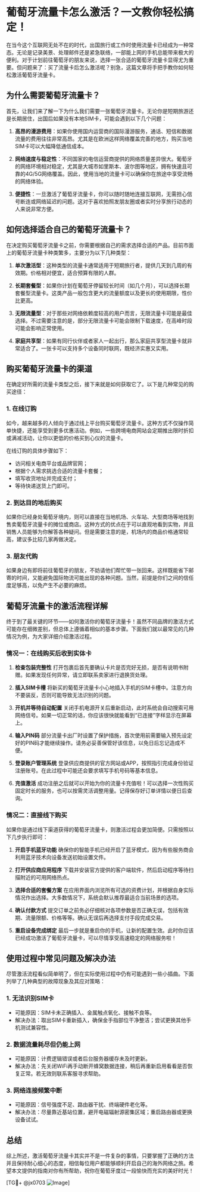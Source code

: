 # 葡萄牙流量卡怎么激活？一文教你轻松搞定！

在当今这个互联网无处不在的时代，出国旅行或工作时使用流量卡已经成为一种常态。无论是记录美景、处理邮件还是紧急联络，一部能上网的手机总能带来极大的便利。对于计划前往葡萄牙的朋友来说，选择一张合适的葡萄牙流量卡显得尤为重要。但问题来了：买了流量卡后怎么激活呢？别急，这篇文章将手把手教你如何轻松激活葡萄牙流量卡。

## 为什么需要葡萄牙流量卡？

首先，让我们来了解一下为什么我们需要一张葡萄牙流量卡。无论你是短期旅游还是长期居住，出国后如果没有本地SIM卡，可能会遇到以下几个问题：

1. **高昂的漫游费用**：如果你使用国内运营商的国际漫游服务，通话、短信和数据流量的费用往往非常高昂。尤其是在欧洲这样网络覆盖完善的地方，购买当地SIM卡可以大幅降低通信成本。
   
2. **网络速度与稳定性**：不同国家的电信运营商提供的网络质量差异很大。葡萄牙的网络环境相对稳定，尤其是大城市如里斯本、波尔图等地区，拥有快速且可靠的4G/5G网络覆盖。因此，使用当地的流量卡可以确保你在旅途中享受流畅的网络体验。

3. **便捷性**：一旦激活了葡萄牙流量卡，你可以随时随地连接互联网，无需担心信号断连或网络延迟的问题。这对于喜欢拍照发朋友圈或者实时分享旅行动态的人来说非常方便。

## 如何选择适合自己的葡萄牙流量卡？

在决定购买葡萄牙流量卡之前，你需要根据自己的需求选择合适的产品。目前市面上的葡萄牙流量卡种类繁多，主要分为以下几种类型：

1. **单次激活型**：这种类型的流量卡通常适用于短期旅行者，提供几天到几周的有效期。价格相对便宜，适合预算有限的人群。
   
2. **长期套餐型**：如果你计划在葡萄牙停留较长时间（如几个月），可以选择长期套餐型流量卡。这类产品一般包含更大的流量额度以及更长的使用期限，性价比更高。

3. **无限流量型**：对于那些对网络依赖度较高的用户而言，无限流量卡可能是最佳选择。不过需要注意的是，部分无限流量卡可能会限制下载速度，在高峰时段可能会影响正常使用。

4. **家庭共享型**：如果有同行伙伴或者家人一起出行，那么家庭共享型流量卡就非常适合了。一张卡可以支持多个设备同时联网，既经济实惠又实用。

## 购买葡萄牙流量卡的渠道

在确定好所需的流量卡类型之后，接下来就是如何获取它了。以下是几种常见的购买途径：

### 1. 在线订购
如今，越来越多的人倾向于通过线上平台购买葡萄牙流量卡。这种方式不仅操作简单快捷，还能享受到更多优惠活动。例如，一些跨境电商网站会定期推出限时折扣或满减活动，让你以更低的价格买到心仪的流量卡。

在线订购的具体步骤如下：
- 访问相关电商平台或品牌官网；
- 根据个人需求挑选合适的流量卡套餐；
- 填写收货地址并完成支付；
- 等待快递送货上门即可。

### 2. 到达目的地后购买
如果你已经身处葡萄牙境内，则可以直接在当地机场、火车站、大型商场等地找到售卖葡萄牙流量卡的摊位或商店。这种方式的优点在于可以直观地看到实物，并且销售人员能够为你解答各种疑问。但是需要注意的是，机场内的商品价格通常较高，建议多比较几家再做决定。

### 3. 朋友代购
如果身边有即将前往葡萄牙的朋友，不妨请他们帮忙带一张回来。这样既能省下邮寄的时间，又能避免国际物流可能出现的各种问题。当然，前提是你们之间的信任度足够高，以免产生不必要的麻烦。

## 葡萄牙流量卡的激活流程详解

终于到了最关键的环节——如何激活你的葡萄牙流量卡！虽然不同品牌的激活方式可能存在细微差别，但总体上遵循着相似的基本步骤。下面我们就以最常见的几种情况为例，为大家详细介绍激活过程。

### 情况一：在线购买后收到实体卡

1. **检查包装完整性**
   打开包裹后首先要确认卡片是否完好无损，是否有说明书附赠。如果发现任何异常，请立即联系卖家进行退换货处理。

2. **插入SIM卡槽**
   将新买的葡萄牙流量卡小心地插入手机的SIM卡槽中。注意方向不要装反，否则可能导致无法识别的问题。

3. **开机并等待自动配置**
   关闭手机电源开关后重新启动，此时系统会自动搜索可用网络信号。如果一切正常的话，你应该很快就能看到“已连接”字样显示在屏幕上。

4. **输入PIN码**
   部分流量卡出厂时设置了保护措施，首次使用前需要输入预先设定好的PIN码才能继续操作。请务必妥善保管好该信息，以免日后忘记造成不便。

5. **登录账户管理系统**
   登录供应商提供的官方网站或APP，按照指引完成身份验证注册账号。在此过程中可能还会要求填写手机号码等基本信息。

6. **充值激活**
   成功注册之后就可以开始为你的流量卡充值啦！可以选择一次性购买固定时长的服务，也可以按需灵活调整用量。记得保存好订单详情以便日后查询。

### 情况二：直接线下购买

如果你是通过线下渠道获得的葡萄牙流量卡，则激活过程会更加简便。只需按照以下几步执行即可：

1. **开启手机蓝牙功能**
   确保你的智能手机已经开启了蓝牙模式，因为有些服务商会利用蓝牙技术向设备发送初始设置文件。

2. **打开供应商应用程序**
   下载并安装官方提供的客户端软件，然后启动程序等待扫描附近的可用网络热点。

3. **选择合适的套餐方案**
   在应用界面内浏览所有可选的资费计划，并根据自身实际情况作出选择。大多数情况下，系统会默认推荐最适合当前场景的选项。

4. **确认付款方式**
   提交订单之前务必仔细核对各项参数是否正确无误，包括有效期、流量限额、价格等等。确认无误后再选择支付手段完成交易。

5. **重启设备完成绑定**
   最后一步就是重启你的手机，让新的配置生效。此时你应该已经成功激活了葡萄牙流量卡，可以尽情享受高速稳定的网络服务啦！

## 使用过程中常见问题及解决办法

尽管激活流程看似简单明了，但在实际使用过程中仍有可能遇到一些小插曲。下面列举了几种典型的故障现象及其应对策略：

### 1. 无法识别SIM卡
   - 可能原因：SIM卡未正确插入、金属触点氧化、接触不良等。
   - 解决办法：取出SIM卡重新插入，确保金手指部位干净整洁；尝试更换其他手机测试兼容性。

### 2. 数据流量耗尽但仍能上网
   - 可能原因：计费逻辑错误或者后台服务器缓存未及时更新。
   - 解决办法：先关闭WiFi再手动断开蜂窝数据连接，稍后再重新启用看看是否恢复正常。若无效则联系客服寻求帮助。

### 3. 网络连接频繁中断
   - 可能原因：信号强度不足、路由器干扰、终端硬件老化等。
   - 解决办法：尽量靠近基站位置，避开电磁辐射源密集区域；重启路由器或更换设备试试。

## 总结

综上所述，激活葡萄牙流量卡其实并不是一件复杂的事情，只要掌握了正确的方法并且保持耐心细心的态度，相信每位用户都能够顺利开启自己的海外网络之旅。希望本文提供的指南对你有所帮助，祝你在葡萄牙度过一段愉快而充实的美好时光！

[TG💪+ @jx0703 ![Image](https://github.com/user-attachments/assets/dbca1d08-cadb-493c-b0ec-ad6f7a83f270)]
